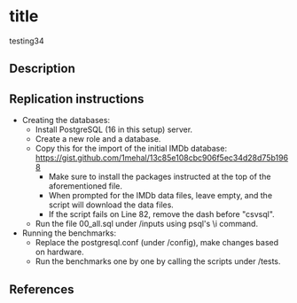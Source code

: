 # title

testing34

## Description

## Replication instructions

- Creating the databases:
  - Install PostgreSQL (16 in this setup) server.
  - Create a new role and a database.
  - Copy this for the import of the initial IMDb database: https://gist.github.com/1mehal/13c85e108cbc906f5ec34d28d75b1968
    - Make sure to install the packages instructed at the top of the aforementioned file.
    - When prompted for the IMDb data files, leave empty, and the script will download the data files.
    - If the script fails on Line 82, remove the dash before "csvsql".
  - Run the file 00_all.sql under /inputs using psql's \i command.
- Running the benchmarks:
  - Replace the postgresql.conf (under /config), make changes based on hardware.
  - Run the benchmarks one by one by calling the scripts under /tests.

## References
